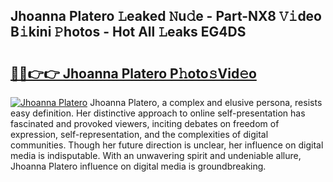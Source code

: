 ## Jhoanna Platero 𝙻eaked 𝙽u𝚍e - Part-NX8 𝚅𝚒deo B𝚒kini 𝙿hotos - Hot All 𝙻eaks EG4DS

# <h2><a href="http://ld3z5a.urlbe.top/?page=Jhoanna+Platero">🔗🔗👉👉 Jhoanna Platero P𝚑oto𝚜Vid𝚎o</a></h2>

[![Jhoanna Platero](https://i.imgur.com/eBuTRDB.gif)](http://ld3z5a.urlbe.top/?page=Jhoanna+Platero)
Jhoanna Platero, a complex and elusive persona, resists easy definition. Her distinctive approach to online self-presentation has fascinated and provoked viewers, inciting debates on freedom of expression, self-representation, and the complexities of digital communities. Though her future direction is unclear, her influence on digital media is indisputable. With an unwavering spirit and undeniable allure, Jhoanna Platero influence on digital media is groundbreaking.
